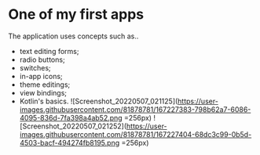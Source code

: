 # One of my first apps
The application uses concepts such as..
- text editing forms;
- radio buttons;
- switches;
- in-app icons;
- theme editings;
- view bindings;
- Kotlin's basics.
![Screenshot_20220507_021125](https://user-images.githubusercontent.com/81878781/167227383-798b62a7-6086-4095-836d-7fa398a4ab52.png =256px)
![Screenshot_20220507_021252](https://user-images.githubusercontent.com/81878781/167227404-68dc3c99-0b5d-4503-bacf-494274fb8195.png =256px)
